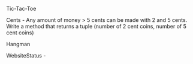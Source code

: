 Tic-Tac-Toe

Cents - Any amount of money > 5 cents can be made with 2 and 5 cents. Write a method that returns a tuple (number of 2 cent coins, number of 5 cent coins)

Hangman

WebsiteStatus -
